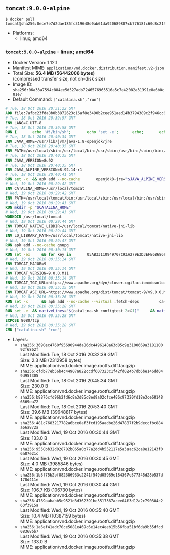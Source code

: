 ## `tomcat:9.0.0-alpine`

```console
$ docker pull tomcat@sha256:0ece7e7d2dae185fc319648d0ab61da920689807cb77618fc60d8c219eeed49b
```

-	Platforms:
	-	linux; amd64

### `tomcat:9.0.0-alpine` - linux; amd64

-	Docker Version: 1.12.1
-	Manifest MIME: `application/vnd.docker.distribution.manifest.v2+json`
-	Total Size: **56.4 MB (56442006 bytes)**  
	(compressed transfer size, not on-disk size)
-	Image ID: `sha256:06a33a7594c884ee5d527adb7246576965516a5c7e42082a31391e8a6b0c81e7`
-	Default Command: `["catalina.sh","run"]`

```dockerfile
# Tue, 18 Oct 2016 20:31:22 GMT
ADD file:7afbc23fda8b0b3872623c16af8e3490b2cee951aed14b3794389c2f946cc8c7 in / 
# Tue, 18 Oct 2016 20:39:57 GMT
ENV LANG=C.UTF-8
# Tue, 18 Oct 2016 20:39:58 GMT
RUN { 		echo '#!/bin/sh'; 		echo 'set -e'; 		echo; 		echo 'dirname "$(dirname "$(readlink -f "$(which javac || which java)")")"'; 	} > /usr/local/bin/docker-java-home 	&& chmod +x /usr/local/bin/docker-java-home
# Tue, 18 Oct 2016 20:40:34 GMT
ENV JAVA_HOME=/usr/lib/jvm/java-1.8-openjdk/jre
# Tue, 18 Oct 2016 20:40:35 GMT
ENV PATH=/usr/local/sbin:/usr/local/bin:/usr/sbin:/usr/bin:/sbin:/bin:/usr/lib/jvm/java-1.8-openjdk/jre/bin:/usr/lib/jvm/java-1.8-openjdk/bin
# Tue, 18 Oct 2016 20:40:35 GMT
ENV JAVA_VERSION=8u92
# Tue, 18 Oct 2016 20:40:35 GMT
ENV JAVA_ALPINE_VERSION=8.92.14-r1
# Tue, 18 Oct 2016 20:40:41 GMT
RUN set -x 	&& apk add --no-cache 		openjdk8-jre="$JAVA_ALPINE_VERSION" 	&& [ "$JAVA_HOME" = "$(docker-java-home)" ]
# Wed, 19 Oct 2016 00:29:42 GMT
ENV CATALINA_HOME=/usr/local/tomcat
# Wed, 19 Oct 2016 00:29:42 GMT
ENV PATH=/usr/local/tomcat/bin:/usr/local/sbin:/usr/local/bin:/usr/sbin:/usr/bin:/sbin:/bin:/usr/lib/jvm/java-1.8-openjdk/jre/bin:/usr/lib/jvm/java-1.8-openjdk/bin
# Wed, 19 Oct 2016 00:29:43 GMT
RUN mkdir -p "$CATALINA_HOME"
# Wed, 19 Oct 2016 00:29:43 GMT
WORKDIR /usr/local/tomcat
# Wed, 19 Oct 2016 00:29:44 GMT
ENV TOMCAT_NATIVE_LIBDIR=/usr/local/tomcat/native-jni-lib
# Wed, 19 Oct 2016 00:29:44 GMT
ENV LD_LIBRARY_PATH=/usr/local/tomcat/native-jni-lib
# Wed, 19 Oct 2016 00:29:47 GMT
RUN apk add --no-cache gnupg
# Wed, 19 Oct 2016 00:30:15 GMT
RUN set -ex 	&& for key in 		05AB33110949707C93A279E3D3EFE6B686867BA6 		07E48665A34DCAFAE522E5E6266191C37C037D42 		47309207D818FFD8DCD3F83F1931D684307A10A5 		541FBE7D8F78B25E055DDEE13C370389288584E7 		61B832AC2F1C5A90F0F9B00A1C506407564C17A3 		713DA88BE50911535FE716F5208B0AB1D63011C7 		79F7026C690BAA50B92CD8B66A3AD3F4F22C4FED 		9BA44C2621385CB966EBA586F72C284D731FABEE 		A27677289986DB50844682F8ACB77FC2E86E29AC 		A9C5DF4D22E99998D9875A5110C01C5A2F6059E7 		DCFD35E0BF8CA7344752DE8B6FB21E8933C60243 		F3A04C595DB5B6A5F1ECA43E3B7BBB100D811BBE 		F7DA48BB64BCB84ECBA7EE6935CD23C10D498E23 	; do 		gpg --keyserver ha.pool.sks-keyservers.net --recv-keys "$key"; 	done
# Wed, 19 Oct 2016 00:35:14 GMT
ENV TOMCAT_MAJOR=9
# Wed, 19 Oct 2016 00:35:14 GMT
ENV TOMCAT_VERSION=9.0.0.M11
# Wed, 19 Oct 2016 00:35:14 GMT
ENV TOMCAT_TGZ_URL=https://www.apache.org/dyn/closer.cgi?action=download&filename=tomcat/tomcat-9/v9.0.0.M11/bin/apache-tomcat-9.0.0.M11.tar.gz
# Wed, 19 Oct 2016 00:35:15 GMT
ENV TOMCAT_ASC_URL=https://www.apache.org/dist/tomcat/tomcat-9/v9.0.0.M11/bin/apache-tomcat-9.0.0.M11.tar.gz.asc
# Wed, 19 Oct 2016 00:35:26 GMT
RUN set -x 		&& apk add --no-cache --virtual .fetch-deps 		ca-certificates 		tar 		openssl 	&& wget -O tomcat.tar.gz "$TOMCAT_TGZ_URL" 	&& wget -O tomcat.tar.gz.asc "$TOMCAT_ASC_URL" 	&& gpg --batch --verify tomcat.tar.gz.asc tomcat.tar.gz 	&& tar -xvf tomcat.tar.gz --strip-components=1 	&& rm bin/*.bat 	&& rm tomcat.tar.gz* 		&& nativeBuildDir="$(mktemp -d)" 	&& tar -xvf bin/tomcat-native.tar.gz -C "$nativeBuildDir" --strip-components=1 	&& apk add --no-cache --virtual .native-build-deps 		apr-dev 		gcc 		libc-dev 		make 		"openjdk${JAVA_VERSION%%[-~bu]*}"="$JAVA_ALPINE_VERSION" 		openssl-dev 	&& ( 		export CATALINA_HOME="$PWD" 		&& cd "$nativeBuildDir/native" 		&& ./configure 			--libdir="$TOMCAT_NATIVE_LIBDIR" 			--prefix="$CATALINA_HOME" 			--with-apr="$(which apr-1-config)" 			--with-java-home="$(docker-java-home)" 			--with-ssl=yes 		&& make -j$(getconf _NPROCESSORS_ONLN) 		&& make install 	) 	&& runDeps="$( 		scanelf --needed --nobanner --recursive "$TOMCAT_NATIVE_LIBDIR" 			| awk '{ gsub(/,/, "\nso:", $2); print "so:" $2 }' 			| sort -u 			| xargs -r apk info --installed 			| sort -u 	)" 	&& apk add --virtual .tomcat-native-rundeps $runDeps 	&& apk del .fetch-deps .native-build-deps 	&& rm -rf "$nativeBuildDir" 	&& rm bin/tomcat-native.tar.gz
# Wed, 19 Oct 2016 00:35:28 GMT
RUN set -e 	&& nativeLines="$(catalina.sh configtest 2>&1)" 	&& nativeLines="$(echo "$nativeLines" | grep 'Apache Tomcat Native')" 	&& nativeLines="$(echo "$nativeLines" | sort -u)" 	&& if ! echo "$nativeLines" | grep 'INFO: Loaded APR based Apache Tomcat Native library' >&2; then 		echo >&2 "$nativeLines"; 		exit 1; 	fi
# Wed, 19 Oct 2016 00:35:28 GMT
EXPOSE 8080/tcp
# Wed, 19 Oct 2016 00:35:28 GMT
CMD ["catalina.sh" "run"]
```

-	Layers:
	-	`sha256:3690ec4760f95690944da86dc4496148a63d85c9e3100669a318110092f6862f`  
		Last Modified: Tue, 18 Oct 2016 20:32:39 GMT  
		Size: 2.3 MB (2312958 bytes)  
		MIME: application/vnd.docker.image.rootfs.diff.tar.gzip
	-	`sha256:cfdb77eb56b4c44907a822ccdf607323c1f42fd024b7db6be146dd049d95f305`  
		Last Modified: Tue, 18 Oct 2016 20:45:34 GMT  
		Size: 230.0 B  
		MIME: application/vnd.docker.image.rootfs.diff.tar.gzip
	-	`sha256:b8876cfd96b2fd6c8a3d85d8ed9a02cfce486c97320fd18e3ce681486569ea72`  
		Last Modified: Tue, 18 Oct 2016 20:53:40 GMT  
		Size: 39.6 MB (39648817 bytes)  
		MIME: application/vnd.docker.image.rootfs.diff.tar.gzip
	-	`sha256:481c7683217782a6bce0af3fcd195aadbe26d47887f2b9deccfbc884a66a872a`  
		Last Modified: Wed, 19 Oct 2016 00:30:44 GMT  
		Size: 133.0 B  
		MIME: application/vnd.docker.image.rootfs.diff.tar.gzip
	-	`sha256:9558bb32d028782b865a0b77a2dd4b552117e5a3aac62ca8e12143f06a87e21c`  
		Last Modified: Wed, 19 Oct 2016 00:30:45 GMT  
		Size: 4.0 MB (3985846 bytes)  
		MIME: application/vnd.docker.image.rootfs.diff.tar.gzip
	-	`sha256:1b3f75b2bf882386933c2241f549d05989e184367e377345d28b537d178d411e`  
		Last Modified: Wed, 19 Oct 2016 00:30:44 GMT  
		Size: 106.7 KB (106730 bytes)  
		MIME: application/vnd.docker.image.rootfs.diff.tar.gzip
	-	`sha256:4769aababb5e9521d3d362391be3517367acee04f3d12a2c790304c263f3915a`  
		Last Modified: Wed, 19 Oct 2016 00:35:40 GMT  
		Size: 10.4 MB (10387159 bytes)  
		MIME: application/vnd.docker.image.rootfs.diff.tar.gzip
	-	`sha256:1a6ef41adc70ce5081e469c6e14ec4eeb15b56fba51bf6da9b35dfcd08368bb7`  
		Last Modified: Wed, 19 Oct 2016 00:35:38 GMT  
		Size: 133.0 B  
		MIME: application/vnd.docker.image.rootfs.diff.tar.gzip
